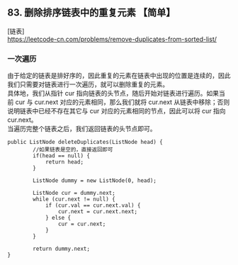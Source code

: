 ## 83. 删除排序链表中的重复元素 【简单】    
[链表]     
https://leetcode-cn.com/problems/remove-duplicates-from-sorted-list/     

### 一次遍历     
由于给定的链表是排好序的，因此重复的元素在链表中出现的位置是连续的，因此我们只需要对链表进行一次遍历，就可以删除重复的元素。     
具体地，我们从指针 cur 指向链表的头节点，随后开始对链表进行遍历。如果当前 cur 与 cur.next 对应的元素相同，那么我们就将 cur.next 从链表中移除；否则说明链表中已经不存在其它与 cur 对应的元素相同的节点，因此可以将 cur 指向 cur.next。     
当遍历完整个链表之后，我们返回链表的头节点即可。     
```
public ListNode deleteDuplicates(ListNode head) {
        //如果链表是空的，直接返回即可
        if(head == null) {
            return head;
        }

        ListNode dummy = new ListNode(0, head);

        ListNode cur = dummy.next;
        while (cur.next != null) {
            if (cur.val == cur.next.val) {
                cur.next = cur.next.next;
            } else {
                cur = cur.next;
            }
        }

        return dummy.next;
}
```

